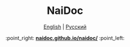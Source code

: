 <h1 align="center">NaiDoc</h1>

<p align="center">
  <a href="/docs/en">English</a>
  |
  <a href="/docs/ru">Pусский</a>
</p>

<p align="center">
  :point_right:
  <a href="https://naidoc.github.io/naidoc/"><b>naidoc.github.io/naidoc/</b></a>
  :point_left:
</p>